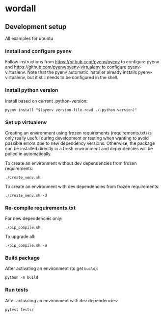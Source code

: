 # wordall

## Development setup
All examples for ubuntu

### Install and configure pyenv
Follow instructions from https://github.com/pyenv/pyenv to configure pyenv and
https://github.com/pyenv/pyenv-virtualenv to configure pyenv-virtualenv. Note that the
pyenv automatic installer already installs pyenv-virtualenv, but it still needs to be
configured in the shell.

### Install python version
Install based on current .python-version:
```
pyenv install "$(pyenv version-file-read ./.python-version)"
```

### Set up virtualenv
Creating an environment using frozen requirements (requirements.txt) is only really
useful during development or testing when wanting to avoid possible errors due to new
dependency versions. Otherwise, the package can be installed directly in a fresh
environment and dependencies will be pulled in automatically.

To create an environment without dev dependencies from frozen requirements:
```
./create_venv.sh
```
To create an environment with dev dependencies from frozen requirements:
```
./create_venv.sh -d
```

### Re-compile requirements.txt
For new dependencies only:
```
./pip_compile.sh
```
To upgrade all:
```
./pip_compile.sh -u
```

### Build package
After activating an environment (to get `build`):
```
python -m build
```

### Run tests
After activating an environment with dev dependencies:
```
pytest tests/
```

